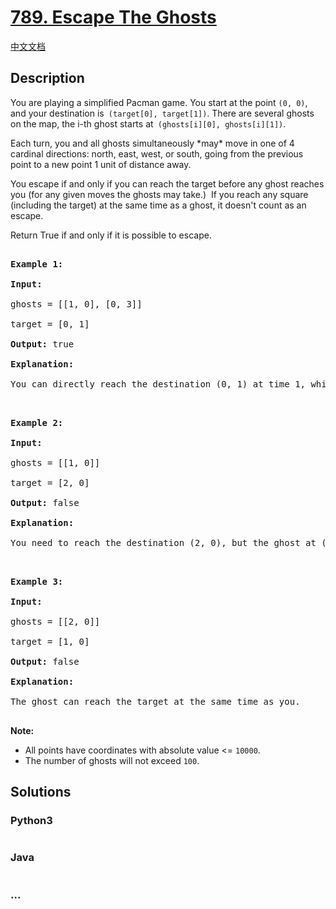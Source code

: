 # [789. Escape The Ghosts](https://leetcode.com/problems/escape-the-ghosts)

[中文文档](/solution/0700-0799/0789.Escape%20The%20Ghosts/README.md)

## Description

<p>You are playing a simplified Pacman game. You&nbsp;start at the point <code>(0, 0)</code>, and your destination is<code> (target[0], target[1])</code>. There are several ghosts on the map, the i-th ghost starts at<code> (ghosts[i][0], ghosts[i][1])</code>.</p>

<p>Each turn, you and all ghosts simultaneously *may* move in one of 4 cardinal directions: north, east, west, or south, going from the previous point to a new point 1 unit of distance away.</p>

<p>You escape if and only if you can reach the target before any ghost reaches you (for any given moves the ghosts may take.)&nbsp; If you reach any square (including the target) at the same time as a ghost, it doesn&#39;t count as an escape.</p>

<p>Return True if and only if it is possible to escape.</p>

<pre>

<strong>Example 1:</strong>

<strong>Input:</strong> 

ghosts = [[1, 0], [0, 3]]

target = [0, 1]

<strong>Output:</strong> true

<strong>Explanation:</strong> 

You can directly reach the destination (0, 1) at time 1, while the ghosts located at (1, 0) or (0, 3) have no way to catch up with you.

</pre>

<pre>

<strong>Example 2:</strong>

<strong>Input:</strong> 

ghosts = [[1, 0]]

target = [2, 0]

<strong>Output:</strong> false

<strong>Explanation:</strong> 

You need to reach the destination (2, 0), but the ghost at (1, 0) lies between you and the destination.

</pre>

<pre>

<strong>Example 3:</strong>

<strong>Input:</strong> 

ghosts = [[2, 0]]

target = [1, 0]

<strong>Output:</strong> false

<strong>Explanation:</strong> 

The ghost can reach the target at the same time as you.

</pre>

<p><strong>Note:</strong></p>

<ul>
    <li>All points have coordinates with absolute value &lt;= <code>10000</code>.</li>
    <li>The number of ghosts will not exceed <code>100</code>.</li>
</ul>

## Solutions

<!-- tabs:start -->

### **Python3**

```python

```

### **Java**

```java

```

### **...**

```

```

<!-- tabs:end -->
